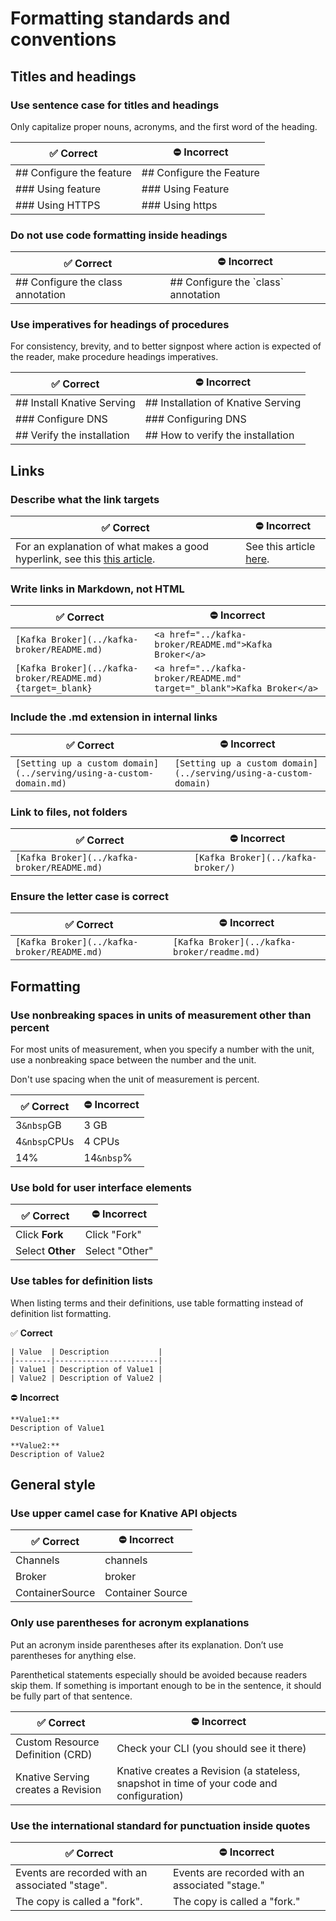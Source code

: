# Formatting standards and conventions

## Titles and headings

### Use sentence case for titles and headings

Only capitalize proper nouns, acronyms, and the first word of the heading.

|:white_check_mark: Correct                  |:no_entry: Incorrect
|--------------------|-----
|## Configure the feature | ## Configure the Feature
|### Using feature      | ### Using Feature
|### Using HTTPS         | ### Using https

### Do not use code formatting inside headings

|:white_check_mark: Correct                  |:no_entry: Incorrect
|--------------------|-----
|## Configure the class annotation | ## Configure the \`class\` annotation

### Use imperatives for headings of procedures

For consistency, brevity, and to better signpost where action is expected of the reader, make procedure headings imperatives.

|:white_check_mark: Correct                  |:no_entry: Incorrect
|----------------------|-----
|## Install Knative Serving            | ## Installation of Knative Serving
|### Configure DNS          | ### Configuring DNS
|## Verify the installation                   | ## How to verify the installation

## Links

### Describe what the link targets

|:white_check_mark: Correct                                     |:no_entry: Incorrect
|---------------------------------------|------
|For an explanation of what makes a good hyperlink, see this [this article](https://medium.com/@heyoka/Correctnt-use-click-here-f32f445d1021).| See this article [here](https://medium.com/@heyoka/Correctnt-use-click-here-f32f445d1021).

### Write links in Markdown, not HTML

|:white_check_mark: Correct                                     |:no_entry: Incorrect|
|---------------------------------------|------|
|`[Kafka Broker](../kafka-broker/README.md)`|`<a href="../kafka-broker/README.md">Kafka Broker</a>`|
|`[Kafka Broker](../kafka-broker/README.md){target=_blank}`|`<a href="../kafka-broker/README.md" target="_blank">Kafka Broker</a>`|

### Include the .md extension in internal links

|:white_check_mark: Correct                                     |:no_entry: Incorrect|
|---------------------------------------|------|
|`[Setting up a custom domain](../serving/using-a-custom-domain.md)`|`[Setting up a custom domain](../serving/using-a-custom-domain)`|

### Link to files, not folders

|:white_check_mark: Correct                                     |:no_entry: Incorrect|
|---------------------------------------|------|
|`[Kafka Broker](../kafka-broker/README.md)`|`[Kafka Broker](../kafka-broker/)`|

### Ensure the letter case is correct

|:white_check_mark: Correct                                     |:no_entry: Incorrect|
|---------------------------------------|------|
|`[Kafka Broker](../kafka-broker/README.md)`|`[Kafka Broker](../kafka-broker/readme.md)`|

## Formatting

### Use nonbreaking spaces in units of measurement other than percent

For most units of measurement, when you specify a number with the unit, use a nonbreaking space
between the number and the unit.

Don't use spacing when the unit of measurement is percent.

|:white_check_mark: Correct                  |:no_entry: Incorrect
|----------------------|-----
|3`&nbsp`GB            | 3 GB
|4`&nbsp`CPUs          | 4 CPUs
|14%                   | 14`&nbsp`%

### Use bold for user interface elements

|:white_check_mark: Correct                  |:no_entry: Incorrect
|--------------------|-----
|Click **Fork** | Click "Fork"
|Select **Other**      | Select "Other"

### Use tables for definition lists

When listing terms and their definitions, use table formatting instead of definition list formatting.

:white_check_mark: **Correct**

```
| Value  | Description           |
|--------|-----------------------|
| Value1 | Description of Value1 |
| Value2 | Description of Value2 |
```

:no_entry: **Incorrect**

```
**Value1:**
Description of Value1

**Value2:**
Description of Value2
```

## General style

### Use upper camel case for Knative API objects

|:white_check_mark: Correct                  |:no_entry: Incorrect
|--------------------|-----
|Channels | channels
|Broker      | broker
|ContainerSource | Container Source

### Only use parentheses for acronym explanations

Put an acronym inside parentheses after its explanation. Don’t use parentheses for anything else.

Parenthetical statements especially should be avoided because readers skip them.
If something is important enough to be in the sentence, it should be fully part of that sentence.

|:white_check_mark: Correct                  |:no_entry: Incorrect
|--------------------|-----
|Custom Resource Definition (CRD) |Check your CLI (you should see it there)
|Knative Serving creates a Revision |Knative creates a Revision (a stateless, snapshot in time of your code and configuration)|

### Use the international standard for punctuation inside quotes

|:white_check_mark: Correct                  |:no_entry: Incorrect
|--------------------|-----
|Events are recorded with an associated "stage". | Events are recorded with an associated "stage."
|The copy is called a "fork".      | The copy is called a "fork."
